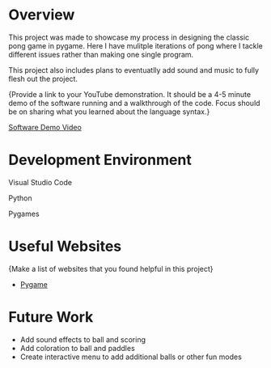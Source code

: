 # Overview

This project was made to showcase my process in designing the classic pong game in pygame. Here I have mulitple iterations of pong where I tackle different issues rather than making one single program. 

This project also includes plans to eventuatlly add sound and music to fully flesh out the project.

{Provide a link to your YouTube demonstration. It should be a 4-5 minute demo of the software running and a walkthrough of the code. Focus should be on sharing what you learned about the language syntax.}

[Software Demo Video](https://youtu.be/Y2Eac6jjFr8)

# Development Environment

Visual Studio Code

Python

Pygames

# Useful Websites

{Make a list of websites that you found helpful in this project}

- [Pygame](https://www.pygame.org/docs/)

# Future Work


- Add sound effects to ball and scoring
- Add coloration to ball and paddles
- Create interactive menu to add additional balls or other fun modes
